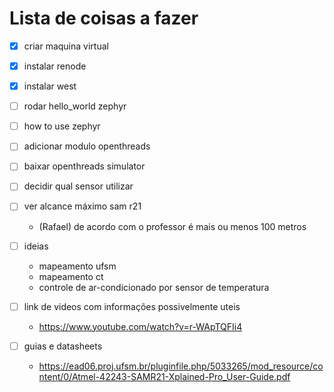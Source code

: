 # Lista de coisas a fazer

- [x] criar maquina virtual
- [x] instalar renode
- [x] instalar west
- [ ] rodar hello_world zephyr
- [ ] how to use zephyr
- [ ] adicionar modulo openthreads
- [ ] baixar openthreads simulator
- [ ] decidir qual sensor utilizar
- [ ] ver alcance máximo sam r21
	- (Rafael) de acordo com o professor é mais ou menos 100 metros
       
       
 - [ ] ideias
	- mapeamento ufsm
	- mapeamento ct
 	- controle de ar-condicionado por sensor de temperatura
        
        
- [ ] link de videos com informações possivelmente uteis
	- https://www.youtube.com/watch?v=r-WApTQFIi4
       
       
- [ ] guias e datasheets
	- https://ead06.proj.ufsm.br/pluginfile.php/5033265/mod_resource/content/0/Atmel-42243-SAMR21-Xplained-Pro_User-Guide.pdf
